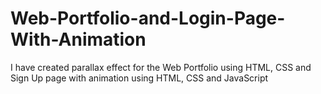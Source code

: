 # Web-Portfolio-and-Login-Page-With-Animation
I have created parallax effect for the Web Portfolio using HTML, CSS and Sign Up page with animation using HTML, CSS and JavaScript
